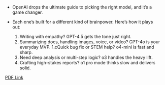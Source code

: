 * OpenAI drops the ultimate guide to picking the right model, and it’s a game changer.

* Each one’s built for a different kind of brainpower. Here’s how it plays out:

  1. Writing with empathy? GPT-4.5 gets the tone just right.
  1. Summarizing docs, handling images, voice, or video? GPT-4o is your everyday MVP.
  1.cQuick bug fix or STEM help? o4-mini is fast and sharp.
  1. Need deep analysis or multi-step logic? o3 handles the heavy lift.
  1. Crafting high-stakes reports? o1 pro mode thinks slow and delivers solid.

<a href="https://media.licdn.com/dms/document/media/v2/D4D10AQEPpiZjlNxvGQ/ads-document-pdf-analyzed/B4DZbXWzLKHsAc-/0/1747369811538?e=1748476800&v=beta&t=9tJBRPdyhocbv8CgbN0-bU65flpTQ2G9kZaP5ISa-yQ">PDF Link</a>
